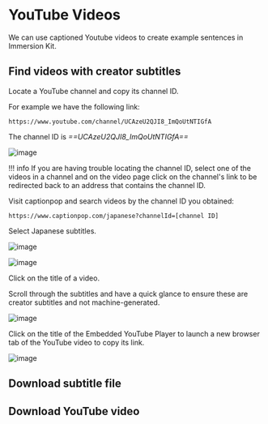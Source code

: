 # YouTube Videos

We can use captioned Youtube videos to create example sentences in Immersion Kit.

## Find videos with creator subtitles

Locate a YouTube channel and copy its channel ID.

For example we have the following link:

    https://www.youtube.com/channel/UCAzeU2QJI8_ImQoUtNTIGfA

The channel ID is *==UCAzeU2QJI8_ImQoUtNTIGfA==*

![image](../../assets/youtube-channel-id.png)

!!! info 
    If you are having trouble locating the channel ID, select one of the videos in a channel and on the video page click on the channel's link to be redirected back to an address that contains the channel ID.

Visit captionpop and search videos by the channel ID you obtained:

```
https://www.captionpop.com/japanese?channelId=[channel ID]
```

Select Japanese subtitles.

![image](../../assets/caption-pop-with-channel-id.png)

![image](../../assets/caption-pop-videos-by-channel.png)

Click on the title of a video.

Scroll through the subtitles and have a quick glance to ensure these are creator subtitles and not machine-generated.

![image](../../assets/caption-pop-video-page.png)

Click on the title of the Embedded YouTube Player to launch a new browser tab of the YouTube video to copy its link.

![image](../../assets/youtube-video-redirected-from-embed.png)


## Download subtitle file




## Download YouTube video